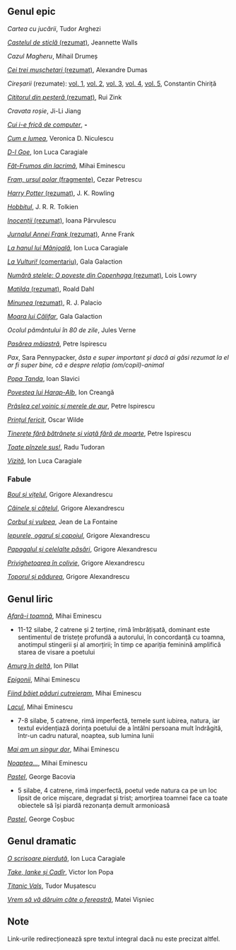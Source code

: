 ## Genul epic

*Cartea cu jucării*, Tudor Arghezi

[*Castelul de sticlă* (rezumat)](https://palarisme.ro/recenzie-castelul-de-sticla-de-jeannette-walls/), Jeannette Walls

*Cazul Magheru*, Mihail Drumeș

[*Cei trei mușchetari* (rezumat)](https://ro.wikipedia.org/wiki/Cei_trei_mu%C8%99chetari#Povestea), Alexandre Dumas

*Cireșarii* (rezumate): [vol. 1](https://www.referat.ro/referate/Ciresarii_vol_I_5939.html), [vol. 2](https://www.referat.ro/referate/Ciresarii_vol_I_5939.html), [vol. 3](https://www.referat.ro/referate/Ciresarii___volumul_III_1432.html), [vol. 4](https://www.referat.ro/referate/Ciresarii_IV___Constantin_Chirita_1433.html), [vol. 5](https://www.referat.ro/referate/Ciresarii___volumul_V_1434.html), Constantin Chiriță

[*Cititorul din peșteră* (rezumat)](Cititorul_din_peșteră_rezumat.md), Rui Zink

*Cravata roșie*, Ji-Li Jiang

[*Cui i-e frică de computer*](https://docplayer.ro/116279959-Cui-i-e-fric%C4%83-de-computer.html), **-**

[*Cum e lumea*](https://manuale.edu.ro/manuale/Clasa%20a%20VII-a/Limba%20si%20literatura%20romana/U0MgQVJUIEtMRVRUIFNS/#book/u1-10-11), Veronica D. Niculescu

[*D-l Goe*](https://ro.wikisource.org/wiki/D-l_Goe), Ion Luca Caragiale

[*Făt-Frumos din lacrimă*](https://www.povesti-pentru-copii.com/mihai-eminescu/fat-frumos-din-lacrima.html), Mihai Eminescu

[*Fram, ursul polar* (fragmente)](http://e-povesti.ro/povesti/fram_ursul_polar/), Cezar Petrescu

[*Harry Potter* (rezumat)](https://ro.wikipedia.org/wiki/Harry_Potter_%C8%99i_Piatra_Filozofal%C4%83#Rezumat), J. K. Rowling

[*Hobbitul*](https://www.bookstyle.ro/hobbitul-jrr-tolkien-editura-rao-carte-ilustrata-de-jemima-catlin/), J. R. R. Tolkien

[*Inocenții* (rezumat)](http://lecturile-emei.blogspot.com/2017/05/inocentii-ioana-parvulescu.html), Ioana Pârvulescu

[*Jurnalul Annei Frank* (rezumat)](https://ro.wikipedia.org/wiki/Jurnalul_Annei_Frank#Rezumat), Anne Frank

[*La hanul lui Mânjoală*](https://ro.wikisource.org/wiki/La_hanul_lui_M%C3%A2njoal%C4%83), Ion Luca Caragiale

[*La Vulturi!* (comentariu)](La_vulturi_comentariu.md), Gala Galaction

[*Numără stelele: O poveste din Copenhaga* (rezumat)](https://carturesti.ro/blog/numara-stelele-o-poveste-din-copenhaga-de-lois-lowry/), Lois Lowry

[*Matilda* (rezumat)](https://www.bookstyle.ro/matilda-de-roald-dahl-rezumat-carte/), Roald Dahl

[*Minunea* (rezumat)](http://teodoraleon.blogspot.com/2013/12/despre-minunea-de-r-j-palacio.html), R. J. Palacio

[*Moara lui Călifar*](https://manuale.edu.ro/manuale/Clasa%20a%20VII-a/Limba%20si%20literatura%20romana/U0MgQVJUIEtMRVRUIFNS/#book/u4-114-115), Gala Galaction

*Ocolul pământului în 80 de zile*, Jules Verne

[*Pasărea măiastră*](https://www.povesti-pentru-copii.com/petre-ispirescu/pasarea-maiastra.html), Petre Ispirescu

*Pax*, Sara Pennypacker, *ăsta e super important și dacă ai găsi rezumat la el ar fi super bine, că e despre relația (om/copil)-animal*

[*Popa Tanda*](https://manuale.edu.ro/manuale/Clasa%20a%20VII-a/Limba%20si%20literatura%20romana/U0MgQVJUIEtMRVRUIFNS/#book/u2-46-47), Ioan Slavici

[*Povestea lui Harap-Alb*](https://ro.wikisource.org/wiki/Povestea_lui_Harap-Alb), Ion Creangă

[*Prâslea cel voinic și merele de aur*](https://ro.wikisource.org/wiki/Pr%C3%A2slea_cel_voinic_%C8%99i_merele_de_aur), Petre Ispirescu

[*Prințul fericit*](http://rezumatecarti.robloguri.info/2019/04/rezumat-lung-printul-fericit-de-oscar-wilde.html), Oscar Wilde

[*Tinerețe fără bătrânețe și viață fără de moarte*](https://www.povesti-pentru-copii.com/petre-ispirescu/tinerete-fara-batranete-si-viata-fara-de-moarte.html), Petre Ispirescu

[*Toate pînzele sus!*](https://ro.wikipedia.org/wiki/Toate_p%C3%A2nzele_sus!#Rezumat), Radu Tudoran

[*Vizită*](https://ro.wikisource.org/wiki/Vizit%C4%83...), Ion Luca Caragiale

### Fabule

[*Boul și vițelul*](https://www.povesti-pentru-copii.com/fabule/grigore-alexandrescu/boul-si-vitelul.html), Grigore Alexandrescu

[*Câinele și cățelul*](https://www.versuri.ro/versuri/grigore-alexandrescu-cainele-si-catelul-_vc77.html#), Grigore Alexandrescu

[*Corbul și vulpea*](https://www.povesti-pentru-copii.com/fabule/la-fontaine/corbul-si-vulpea.html), Jean de La Fontaine

[*Iepurele, ogarul și copoiul*](https://ro.wikisource.org/wiki/Iepurele,_ogarul_%C8%99i_copoiul), Grigore Alexandrescu

[*Papagalul și celelalte păsări*](https://www.povesti-pentru-copii.com/fabule/grigore-alexandrescu/papagalul-si-celelalte-pasari.html), Grigore Alexandrescu

[*Privighetoarea în colivie*](https://www.povesti-pentru-copii.com/fabule/grigore-alexandrescu/privighetoarea-in-colivie.html), Grigore Alexandrescu

[*Toporul și pădurea*](https://www.povesti-pentru-copii.com/fabule/grigore-alexandrescu/toporul-si-padurea.html), Grigore Alexandrescu

## Genul liric

[*Afară-i toamnă*](https://www.versuri.ro/versuri/mihai-eminescu-afara-i-toamna-_yky1.html#), Mihai Eminescu
- 11-12 silabe, 2 catrene și 2 terține, rimă îmbrățișată, dominant este sentimentul de tristețe profundă a autorului, în concordanță cu toamna, anotimpul stingerii și al amorțirii; în timp ce apariția feminină amplifică starea de visare a poetului

[*Amurg în deltă*](https://www.versuri.ro/versuri/ion-pillat-amurg-in-delta-_sw67.html#), Ion Pillat

[*Epigonii*](http://www.romanianvoice.com/poezii/poezii/epigonii.php), Mihai Eminescu

[*Fiind băiet păduri cutreieram*](https://ro.wikisource.org/wiki/Fiind_b%C4%83iet_p%C4%83duri_cutreieram), Mihai Eminescu

[*Lacul*](https://ro.wikisource.org/wiki/Lacul_(Eminescu)), Mihai Eminescu
- 7-8 silabe, 5 catrene, rimă imperfectă, temele sunt iubirea, natura, iar textul evidențiază dorința poetului de a întâlni persoana mult îndrăgită, într-un cadru natural, noaptea, sub lumina lunii

[*Mai am un singur dor*](http://www.romanianvoice.com/poezii/poezii/singurdor.php), Mihai Eminescu

[*Noaptea...*](http://www.romanianvoice.com/poezii/poezii/noaptea.php), Mihai Eminescu

[*Pastel*](https://www.poezie.ro/index.php/poetry/20171/Pastel), George Bacovia
- 5 silabe, 4 catrene, rimă imperfectă, poetul vede natura ca pe un loc lipsit de orice mișcare, degradat și trist; amorțirea toamnei face ca toate obiectele să își piardă rezonanța demult armonioasă

[*Pastel*](https://poeziisiversuri.com/george-cosbuc/pastel-3/), George Coșbuc

## Genul dramatic

[*O scrisoare pierdută*](https://ro.wikisource.org/wiki/O_scrisoare_pierdut%C4%83), Ion Luca Caragiale

[*Take, Ianke și Cadîr*](https://ro.wikisource.org/wiki/Take,_Ianke_%C8%99i_Cad%C3%A2r), Victor Ion Popa

[*Titanic Vals*](https://pdfcoffee.com/titanic-vals-completpdf-pdf-free.html), Tudor Mușatescu

[*Vrem să vă dăruim câte o fereastră*](https://manuale.edu.ro/manuale/Clasa%20a%20VII-a/Limba%20si%20literatura%20romana/U0MgQVJUIEtMRVRUIFNS/#book/u5-154-155), Matei Vișniec

## Note

Link-urile redirecționează spre textul integral dacă nu este precizat altfel.
